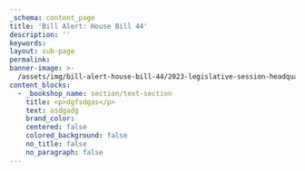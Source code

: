 ```yaml
---
_schema: content_page
title: 'Bill Alert: House Bill 44'
description: ''
keywords:
layout: sub-page
permalink:
banner-image: >-
  /assets/img/bill-alert-house-bill-44/2023-legislative-session-headquarters-1.png
content_blocks:
  - _bookshop_name: section/text-section
    title: <p>dgfsdgas</p>
    text: asdgadg
    brand_color:
    centered: false
    colored_background: false
    no_title: false
    no_paragraph: false
---
```

